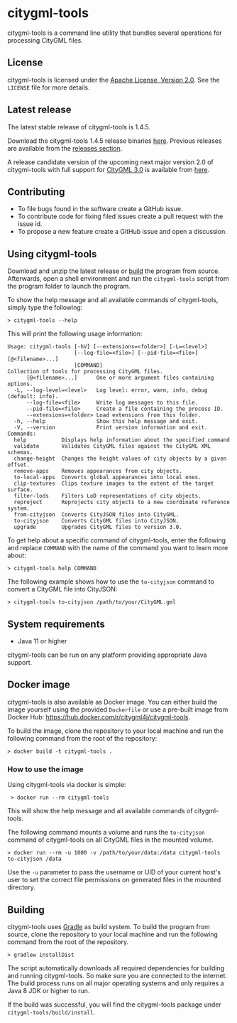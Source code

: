 # citygml-tools
citygml-tools is a command line utility that bundles several operations for processing CityGML files.

## License
citygml-tools is licensed under the [Apache License, Version 2.0](http://www.apache.org/licenses/LICENSE-2.0).
See the `LICENSE` file for more details.

## Latest release
The latest stable release of citygml-tools is 1.4.5.

Download the citygml-tools 1.4.5 release binaries
[here](https://github.com/citygml4j/citygml-tools/releases/download/v1.4.5/citygml-tools-1.4.5.zip). Previous releases
are available from the [releases section](https://github.com/citygml4j/citygml-tools/releases).

A release candidate version of the upcoming next major version 2.0 of citygml-tools with full support for
[CityGML 3.0](https://docs.ogc.org/is/20-010/20-010.html) is available from [here](https://github.com/citygml4j/citygml-tools/releases/tag/v2.0.0-rc.1).

## Contributing
* To file bugs found in the software create a GitHub issue.
* To contribute code for fixing filed issues create a pull request with the issue id.
* To propose a new feature create a GitHub issue and open a discussion.

## Using citygml-tools
Download and unzip the latest release or [build](https://github.com/citygml4j/citygml-tools#building) the program from
source. Afterwards, open a shell environment and run the `citygml-tools` script from the program folder to launch the
program.

To show the help message and all available commands of citygml-tools, simply type the following:

    > citygml-tools --help

This will print the following usage information:

```
Usage: citygml-tools [-hV] [--extensions=<folder>] [-L=<level>]
                     [--log-file=<file>] [--pid-file=<file>] [@<filename>...]
                     [COMMAND]
Collection of tools for processing CityGML files.
      [@<filename>...]      One or more argument files containing options.
  -L, --log-level=<level>   Log level: error, warn, info, debug (default: info).
      --log-file=<file>     Write log messages to this file.
      --pid-file=<file>     Create a file containing the process ID.
      --extensions=<folder> Load extensions from this folder.
  -h, --help                Show this help message and exit.
  -V, --version             Print version information and exit.
Commands:
  help           Displays help information about the specified command
  validate       Validates CityGML files against the CityGML XML schemas.
  change-height  Changes the height values of city objects by a given offset.
  remove-apps    Removes appearances from city objects.
  to-local-apps  Converts global appearances into local ones.
  clip-textures  Clips texture images to the extent of the target surface.
  filter-lods    Filters LoD representations of city objects.
  reproject      Reprojects city objects to a new coordinate reference system.
  from-cityjson  Converts CityJSON files into CityGML.
  to-cityjson    Converts CityGML files into CityJSON.
  upgrade        Upgrades CityGML files to version 3.0.
```

To get help about a specific command of citygml-tools, enter the following and replace `COMMAND` with the name of
the command you want to learn more about:

    > citygml-tools help COMMAND

The following example shows how to use the `to-cityjson` command to convert a CityGML file into CityJSON:

    > citygml-tools to-cityjson /path/to/your/CityGML.gml

## System requirements
* Java 11 or higher

citygml-tools can be run on any platform providing appropriate Java support.

## Docker image

citygml-tools is also available as Docker image. You can either build the image yourself using the provided `Dockerfile`
or use a pre-built image from Docker Hub: https://hub.docker.com/r/citygml4j/citygml-tools.

To build the image, clone the repository to your local machine and run the following command from the root of the
repository:

    > docker build -t citygml-tools .

### How to use the image

Using citygml-tools via docker is simple:

     > docker run --rm citygml-tools

This will show the help message and all available commands of citygml-tools.

The following command mounts a volume and runs the `to-cityjson` command of citygml-tools on all CityGML files
in the mounted volume.

    > docker run --rm -u 1000 -v /path/to/your/data:/data citygml-tools to-cityjson /data

Use the `-u` parameter to pass the username or UID of your current host's user to set the correct file permissions on
generated files in the mounted directory.

## Building
citygml-tools uses [Gradle](https://gradle.org/) as build system. To build the program from source, clone the
repository to your local machine and run the following command from the root of the repository.

    > gradlew installDist

The script automatically downloads all required dependencies for building and running citygml-tools. So make sure you
are connected to the internet. The build process runs on all major operating systems and only requires a Java 8 JDK or
higher to run.

If the build was successful, you will find the citygml-tools package under `citygml-tools/build/install`.